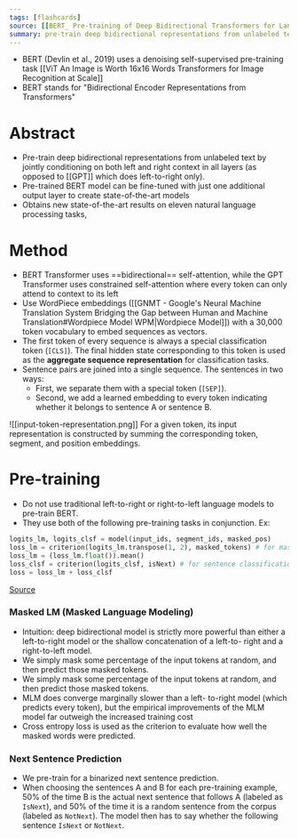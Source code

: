 ```yaml
---
tags: [flashcards]
source: [[BERT_ Pre-training of Deep Bidirectional Transformers for Language Understanding, Jacob Devlin et al., 2018.pdf]]
summary: pre-train deep bidirectional representations from unlabeled text that can then be fine-tuned to create SOTA models.
---
```


-  BERT (Devlin et al., 2019) uses a denoising self-supervised pre-training task [[ViT An Image is Worth 16x16 Words Transformers for Image Recognition at Scale]]
- BERT stands for "Bidirectional Encoder Representations from Transformers"

# Abstract
- Pre-train deep bidirectional representations from unlabeled text by jointly conditioning on both left and right context in all layers (as opposed to [[GPT]] which does left-to-right only).
- Pre-trained BERT model can be fine-tuned with just one additional output layer to create state-of-the-art models
- Obtains new state-of-the-art results on eleven natural language processing tasks,

# Method
- BERT Transformer uses ==bidirectional== self-attention, while the GPT Transformer uses constrained self-attention where every token can only attend to context to its left
- Use WordPiece embeddings ([[GNMT - Google's Neural Machine Translation System Bridging the Gap between Human and Machine Translation#Wordpiece Model WPM|Wordpiece Model]]) with a 30,000 token vocabulary to embed sequences as vectors.
- The first token of every sequence is always a special classification token (`[CLS]`). The final hidden state corresponding to this token is used as the **aggregate sequence representation** for classification tasks.
- Sentence pairs are joined into a single sequence. The sentences in two ways:
    - First, we separate them with a special token (`[SEP]`). 
    - Second, we add a learned embedding to every token indicating whether it belongs to sentence A or sentence B.
<!--SR:!2023-12-19,450,310-->

![[input-token-representation.png]]
For a given token, its input representation is constructed by summing the corresponding token, segment, and position embeddings.

# Pre-training
- Do not use traditional left-to-right or right-to-left language models to pre-train BERT.
- They use both of the following pre-training tasks in conjunction. Ex:
```python
logits_lm, logits_clsf = model(input_ids, segment_ids, masked_pos)
loss_lm = criterion(logits_lm.transpose(1, 2), masked_tokens) # for masked LM
loss_lm = (loss_lm.float()).mean()
loss_clsf = criterion(logits_clsf, isNext) # for sentence classification
loss = loss_lm + loss_clsf
```
[Source](https://neptune.ai/blog/how-to-code-bert-using-pytorch-tutorial)

### Masked LM (Masked Language Modeling)
- Intuition: deep bidirectional model is strictly more powerful than either a left-to-right model or the shallow concatenation of a left-to- right and a right-to-left model.
- We simply mask some percentage of the input tokens at random, and then predict those masked tokens.
- We simply mask some percentage of the input tokens at random, and then predict those masked tokens.
- MLM does converge marginally slower than a left- to-right model (which predicts every token), but the empirical improvements of the MLM model far outweigh the increased training cost
- Cross entropy loss is used as the criterion to evaluate how well the masked words were predicted.

### Next Sentence Prediction
- We pre-train for a binarized next sentence prediction.
- When choosing the sentences A and B for each pre-training example, 50% of the time B is the actual next sentence that follows A (labeled as `IsNext`), and 50% of the time it is a random sentence from the corpus (labeled as `NotNext`). The model then has to say whether the following sentence `IsNext` or `NotNext`.